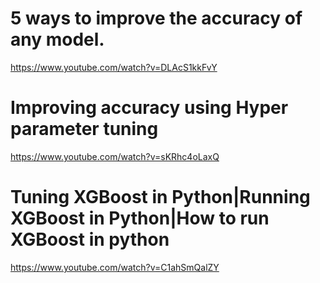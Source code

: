 # 5 ways to improve the accuracy of any model.
https://www.youtube.com/watch?v=DLAcS1kkFvY


# Improving accuracy using Hyper parameter tuning

https://www.youtube.com/watch?v=sKRhc4oLaxQ

# Tuning XGBoost in Python|Running XGBoost in Python|How to run XGBoost in python

https://www.youtube.com/watch?v=C1ahSmQalZY
